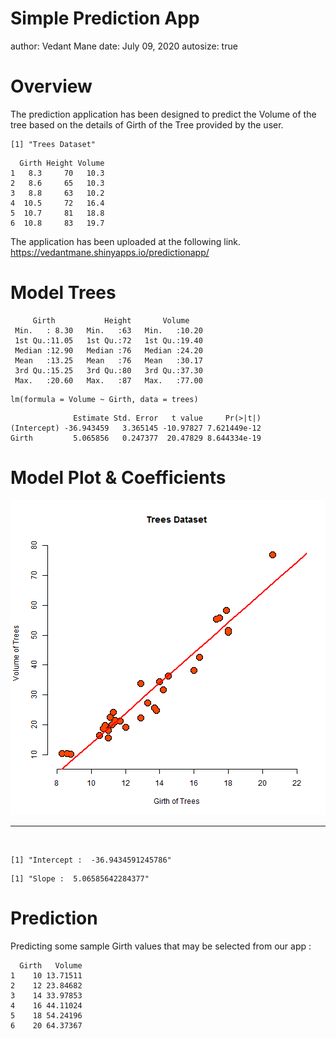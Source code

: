 Simple Prediction App
========================================================
author: Vedant Mane
date: July 09, 2020
autosize: true

Overview
========================================================

The prediction application has been designed to predict the Volume of the tree based on the details of Girth of the Tree provided by the user.

```
[1] "Trees Dataset"
```

```
  Girth Height Volume
1   8.3     70   10.3
2   8.6     65   10.3
3   8.8     63   10.2
4  10.5     72   16.4
5  10.7     81   18.8
6  10.8     83   19.7
```
The application has been uploaded at the following link.
<https://vedantmane.shinyapps.io/predictionapp/>  


Model Trees
========================================================


```
     Girth           Height       Volume     
 Min.   : 8.30   Min.   :63   Min.   :10.20  
 1st Qu.:11.05   1st Qu.:72   1st Qu.:19.40  
 Median :12.90   Median :76   Median :24.20  
 Mean   :13.25   Mean   :76   Mean   :30.17  
 3rd Qu.:15.25   3rd Qu.:80   3rd Qu.:37.30  
 Max.   :20.60   Max.   :87   Max.   :77.00  
```

```
lm(formula = Volume ~ Girth, data = trees)
```

```
              Estimate Std. Error   t value     Pr(>|t|)
(Intercept) -36.943459   3.365145 -10.97827 7.621449e-12
Girth         5.065856   0.247377  20.47829 8.644334e-19
```

Model Plot & Coefficients
========================================================

![plot of chunk plot](presentationApp-figure/plot-1.png)

***

<br>

```
[1] "Intercept :  -36.9434591245786"
```

```
[1] "Slope :  5.06585642284377"
```

Prediction
========================================================

Predicting some sample Girth values that may be selected from our app :


```
  Girth   Volume
1    10 13.71511
2    12 23.84682
3    14 33.97853
4    16 44.11024
5    18 54.24196
6    20 64.37367
```
